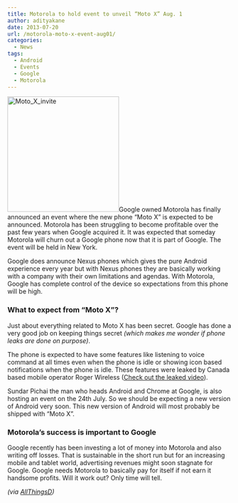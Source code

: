```yaml
---
title: Motorola to hold event to unveil “Moto X” Aug. 1
author: adityakane
date: 2013-07-20
url: /motorola-moto-x-event-aug01/
categories:
  - News
tags:
  - Android
  - Events
  - Google
  - Motorola
---
```

[<img class="wp-image-76714 alignright" title="Moto X Invitation" alt="Moto_X_invite" src="http://cdn.devilsworkshop.org/files/2013/07/Moto_X_invite-582x600.jpg" width="251" height="259" />][1]Google owned Motorola has finally announced an event where the new phone &#8220;Moto X&#8221; is expected to be announced. Motorola has been struggling to become profitable over the past few years when Google acquired it. It was expected that someday Motorola will churn out a Google phone now that it is part of Google. The event will be held in New York.

Google does announce Nexus phones which gives the pure Android experience every year but with Nexus phones they are basically working with a company with their own limitations and agendas. With Motorola, Google has complete control of the device so expectations from this phone will be high.

### What to expect from &#8220;Moto X&#8221;?

Just about everything related to Moto X has been secret. Google has done a very good job on keeping things secret *(which makes me wonder if phone leaks are done on purpose)*.

The phone is expected to have some features like listening to voice command at all times even when the phone is idle or showing icon based notifications when the phone is idle. These features were leaked by Canada based mobile operator Roger Wireless ([Check out the leaked video][2]).

Sundar Pichai the man who heads Android and Chrome at Google, is also hosting an event on the 24th July. So we should be expecting a new version of Android very soon. This new version of Android will most probably be shipped with &#8220;Moto X&#8221;.

### Motorola&#8217;s success is important to Google

Google recently has been investing a lot of money into Motorola and also writing off losses. That is sustainable in the short run but for an increasing mobile and tablet world, advertising revenues might soon stagnate for Google. Google needs Motorola to basically pay for itself if not earn it handsome profits. Will it work out? Only time will tell.

*(via <a href="http://allthingsd.com/20130719/moto-x-launch-event-is-august-1/" onclick="_gaq.push(['_trackEvent', 'outbound-article', 'http://allthingsd.com/20130719/moto-x-launch-event-is-august-1/', 'AllThingsD']);" >AllThingsD</a>)*

 [1]: http://cdn.devilsworkshop.org/files/2013/07/Moto_X_invite.jpg
 [2]: http://devilsworkshop.org/video/motorolas-moto-features-leaked-video/76540/ "Motorola's Moto X leaked video"
